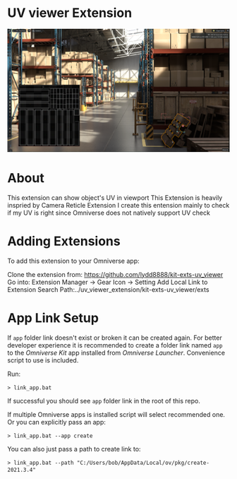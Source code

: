 # UV viewer Extension 
![UV viewer](/exts/com.soliptionpictures.hunter/data/preview.png)

# About

This extension can show object's UV in viewport
This Extension is heavily inspried by Camera Reticle Extension 
I create this entension mainly to check if my UV is right since Omniverse does not natively support UV check

# Adding Extensions

To add this extension to your Omniverse app:

Clone the extension from: https://github.com/lydd8888/kit-exts-uv_viewer
Go into: Extension Manager -> Gear Icon -> Setting
Add Local Link to Extension Search Path:../uv_viewer_extension/kit-exts-uv_viewer/exts

# App Link Setup

If `app` folder link doesn't exist or broken it can be created again. For better developer experience it is recommended to create a folder link named `app` to the *Omniverse Kit* app installed from *Omniverse Launcher*. Convenience script to use is included.

Run:

```
> link_app.bat
```

If successful you should see `app` folder link in the root of this repo.

If multiple Omniverse apps is installed script will select recommended one. Or you can explicitly pass an app:

```
> link_app.bat --app create
```

You can also just pass a path to create link to:

```
> link_app.bat --path "C:/Users/bob/AppData/Local/ov/pkg/create-2021.3.4"
```



